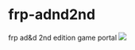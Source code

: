 # frp-adnd2nd
frp ad&amp;d 2nd edition game portal
![](https://www.tribality.com/wp-content/uploads/2015/11/despair.jpg)
